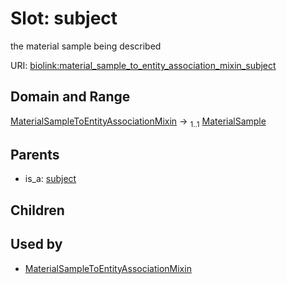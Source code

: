 
# Slot: subject


the material sample being described

URI: [biolink:material_sample_to_entity_association_mixin_subject](https://w3id.org/biolink/vocab/material_sample_to_entity_association_mixin_subject)


## Domain and Range

[MaterialSampleToEntityAssociationMixin](MaterialSampleToEntityAssociationMixin.md) &#8594;  <sub>1..1</sub> [MaterialSample](MaterialSample.md)

## Parents

 *  is_a: [subject](subject.md)

## Children


## Used by

 * [MaterialSampleToEntityAssociationMixin](MaterialSampleToEntityAssociationMixin.md)
